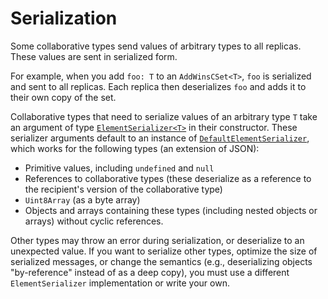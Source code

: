 # Serialization

Some collaborative types send values of arbitrary types to all replicas. These values are sent in serialized form.

For example, when you add `foo: T` to an `AddWinsCSet<T>`, `foo` is serialized and sent to all replicas. Each replica then deserializes `foo` and adds it to their own copy of the set.

Collaborative types that need to serialize values of an arbitrary type `T` take an argument of type [`ElementSerializer<T>`](./typedoc/interfaces/ElementSerializer.html) in their constructor. These serializer arguments default to an instance of [`DefaultElementSerializer`](./typedoc/classes/DefaultElementSerializer), which works for the following types (an extension of JSON):

- Primitive values, including `undefined` and `null`
- References to collaborative types (these deserialize as a reference to the recipient's version of the collaborative type)
- `Uint8Array` (as a byte array)
- Objects and arrays containing these types (including nested objects or arrays) without cyclic references.

Other types may throw an error during serialization, or deserialize to an unexpected value. If you want to serialize other types, optimize the size of serialized messages, or change the semantics (e.g., deserializing objects "by-reference" instead of as a deep copy), you must use a different `ElementSerializer` implementation or write your own.
